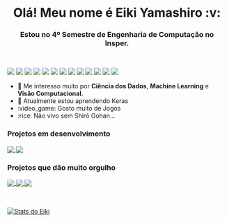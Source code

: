 <strong>
<h1 align="center"> Olá! Meu nome é Eiki Yamashiro :v: </h1>
<h3 align="center"> Estou no 4º Semestre de Engenharia de Computação no Insper.</h3>
</strong>
<br />

![](https://img.shields.io/badge/-Python-informational?style=flat&logo=python&logoColor=white&color=F7D146)
![](https://img.shields.io/badge/-Java-informational?style=flat&logo=java&logoColor=white&color=477EDD)
![](https://img.shields.io/badge/-Flutter-informational?style=flat&logo=flutter&logoColor=white&color=8FBADD)
![](https://img.shields.io/badge/-HTML-informational?style=flat&logo=html5&logoColor=white&color=DD5800)
![](https://img.shields.io/badge/-CSS-informational?style=flat&logo=css3&logoColor=white&color=1003DD)
![](https://img.shields.io/badge/-MySQL-informational?style=flat&logo=mySQL&logoColor=white&color=42759C)
![](https://img.shields.io/badge/-GitHub-informational?style=flat&logo=github&logoColor=white&color=000000)
![](https://img.shields.io/badge/-ROS-informational?style=flat&logo=ROS&logoColor=white&color=DD6800)
![](https://img.shields.io/badge/-JavaScript-informational?style=flat&logo=JavaScript&javascriptColor=white&color=000000)
![](https://img.shields.io/badge/-Gatsby-informational?style=flat&logo=Gatsby&gatsbyColor=white&color=d6b6d9)
![](https://img.shields.io/badge/-React-informational?style=flat&logo=React&reactColor=white&color=dfe6e8)
![](https://img.shields.io/badge/-VHDL-informational?style=flat&logo=VHDL&vhdlColor=white&color=2f7a7a)
![](https://img.shields.io/badge/-C-informational?style=flat&logo=C&c=white&color=e86a64)

<ul>
  <li>🤖 Me interesso muito por <strong>Ciência dos Dados</strong>, <strong>Machine Learning</strong> e <strong>Visão Computacional.</strong></li>
  <li>🧠 Atualmente estou aprendendo Keras</li>
  <li>:video_game: Gosto muito de Jogos</li>
  <li>:rice: Não vivo sem Shirô Gohan...</li>
</ul>

### Projetos em desenvolvimento

<a href="https://github.com/EikiYamashiro/AM_MODULATION">
  <img align="center" src="https://github-readme-stats.vercel.app/api/pin/?username=EikiYamashiro&repo=AM_MODULATION" />
</a>

<a href="https://github.com/EikiYamashiro/IC_ComputerVision">
  <img align="center" src="https://github-readme-stats.vercel.app/api/pin/?username=EikiYamashiro&repo=IC_ComputerVision" />
</a>

### Projetos que dão muito orgulho

<a href="https://github.com/EikiYamashiro/DataScience-Project">
  <img align="center" src="https://github-readme-stats.vercel.app/api/pin/?username=EikiYamashiro&repo=DataScience-Project" />
</a>

<a href="https://github.com/EikiYamashiro/JOTA">
  <img align="center" src="https://github-readme-stats.vercel.app/api/pin/?username=EikiYamashiro&repo=JOTA" />
</a>

<a href="https://github.com/EikiYamashiro/CDADOS_PROJETO_3">
  <img align="center" src="https://github-readme-stats.vercel.app/api/pin/?username=EikiYamashiro&repo=CDADOS_PROJETO_3" />
</a>

<br />
<br />
<br />

[![Stats do Eiki](https://github-readme-stats.vercel.app/api?username=EikiYamashiro&count_private=true&show_icons=true&theme=dracula)](https://github.com/EikiYamashiro/EikiYamashiro)

